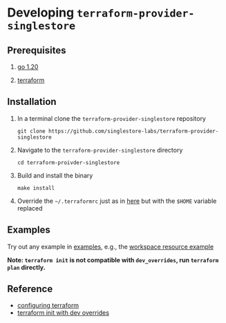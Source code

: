 # Developing `terraform-provider-singlestore`

## Prerequisites

1. [go 1.20](https://go.dev/doc/install)

2. [terraform](https://developer.hashicorp.com/terraform/tutorials/aws-get-started/install-cli)

## Installation

1. In a terminal clone the `terraform-provider-singlestore` repository

    ~~~ shell
    git clone https://github.com/singlestore-labs/terraform-provider-singlestore
    ~~~

2. Navigate to the `terraform-provider-singlestore` directory

    ~~~ shell
    cd terraform-proivder-singlestore
    ~~~

3. Build and install the binary
    ~~~ shell
    make install
    ~~~

4. Override the `~/.terraformrc` just as in [here](./.terraformrc) but with the `$HOME` variable replaced

## Examples

Try out any example in [examples](examples), e.g., the [workspace resource example](examples/workspaces/resource)

**Note: `terraform init` is not compatible with `dev_overrides`, run `terraform plan` directly.**

## Reference

- [configuring terraform](https://developer.hashicorp.com/terraform/tutorials/providers-plugin-framework/providers-plugin-framework-provider#locally-install-provider-and-verify-with-terraform)
- [terraform init with dev overrides](https://github.com/hashicorp/terraform/issues/27459)